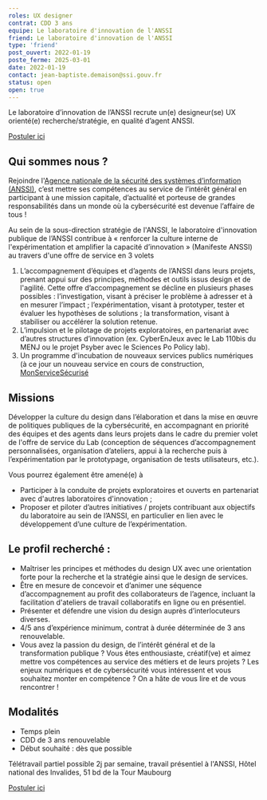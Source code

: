 ```yaml
---
roles: UX designer
contrat: CDD 3 ans
equipe: Le laboratoire d'innovation de l'ANSSI
friend: Le laboratoire d'innovation de l'ANSSI
type: 'friend'
post_ouvert: 2022-01-19
poste_ferme: 2025-03-01
date: 2022-01-19
contact: jean-baptiste.demaison@ssi.gouv.fr
status: open
open: true
---
```


Le laboratoire d’innovation de l’ANSSI recrute un(e) designeur(se) UX orienté(e) recherche/stratégie, en qualité d’agent ANSSI.

<a href="https://talents.ssi.gouv.fr/offresdemploi/ux-designer-f-h">Postuler ici</a>

## Qui sommes nous ?

Rejoindre l'<a href="https://www.ssi.gouv.fr/agence/missions/paroles-agents/">Agence nationale de la sécurité des systèmes d’information (ANSSI)</a>, c’est mettre ses compétences au service de l’intérêt général en participant à une mission capitale, d’actualité et porteuse de grandes responsabilités dans un monde où la cybersécurité est devenue l’affaire de tous ! 

Au sein de la sous-direction stratégie de l'ANSSI, le laboratoire d'innovation publique de l’ANSSI contribue à « renforcer la culture interne de l'expérimentation et amplifier la capacité d’innovation » (Manifeste ANSSI) au travers d'une offre de service en 3 volets
1. L’accompagnement d’équipes et d’agents de l’ANSSI dans leurs projets, prenant appui sur des principes, méthodes et outils issus design et de l'agilité. Cette offre d’accompagnement se décline en plusieurs phases possibles : l’investigation, visant à préciser le problème à adresser et à en mesurer l’impact ; l’expérimentation, visant à prototyper, tester et évaluer les hypothèses de solutions ; la transformation, visant à stabiliser ou accélérer la solution retenue.
2. L’impulsion et le pilotage de projets exploratoires, en partenariat avec d’autres structures d’innovation (ex. CyberEnJeux avec le Lab 110bis du MENJ ou le projet Psyber avec le Sciences Po Policy lab).
3. Un programme d'incubation de nouveaux services publics numériques (à ce jour un nouveau service en cours de construction, <a href="https://beta.gouv.fr/startups/homologation.html">MonServiceSécurisé</a>

## Missions

Développer la culture du design dans l’élaboration et dans la mise en œuvre de politiques publiques de la cybersécurité, en accompagnant en priorité des équipes et des agents dans leurs projets dans le cadre du premier volet de l'offre de service du Lab (conception de séquences d’accompagnement personnalisées, organisation d’ateliers, appui à la recherche puis à l’expérimentation par le prototypage, organisation de tests utilisateurs, etc.).

Vous pourrez également être amené(e) à
* Participer à la conduite de projets exploratoires et ouverts en partenariat avec d'autres laboratoires d'innovation ;
* Proposer et piloter d’autres initiatives / projets contribuant aux objectifs du laboratoire au sein de l’ANSSI, en particulier en lien avec le développement d’une culture de l’expérimentation.

## Le profil recherché :

* Maîtriser les principes et méthodes du design UX avec une orientation forte pour la recherche et la stratégie ainsi que le design de services.
* Être en mesure de concevoir et d’animer une séquence d’accompagnement au profit des collaborateurs de l’agence, incluant la facilitation d'ateliers de travail collaboratifs en ligne ou en présentiel.
* Présenter et défendre une vision du design auprès d’interlocuteurs diverses.
* 4/5 ans d’expérience minimum, contrat à durée déterminée de 3 ans renouvelable.
* Vous avez la passion du design, de l’intérêt général et de la transformation publique ? Vous êtes enthousiaste, créatif(ve) et aimez mettre vos compétences au service des métiers et de leurs projets ? Les enjeux numériques et de cybersécurité vous intéressent et vous souhaitez monter en compétence ? On a hâte de vous lire et de vous rencontrer !

## Modalités

* Temps plein
* CDD de 3 ans renouvelable
* Début souhaité : dès que possible

Télétravail partiel possible 2j par semaine, travail présentiel à l'ANSSI, Hôtel national des Invalides, 51 bd de la Tour Maubourg

<a href="https://talents.ssi.gouv.fr/offresdemploi/ux-designer-f-h">Postuler ici</a>
